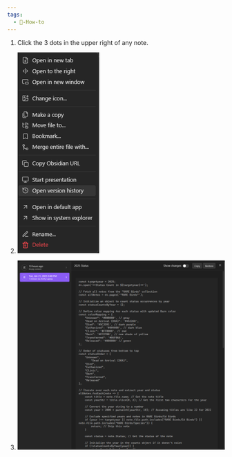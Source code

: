 ```yaml
---
tags:
  - 💎-How-to
---
```


1. Click the 3 dots in the upper right of any note. 
2. ![200](./Admin/Attachments/Open%20Version%20History.png)

2. ![Restore Note.png](./Admin/Attachments/Restore%20Note.png)